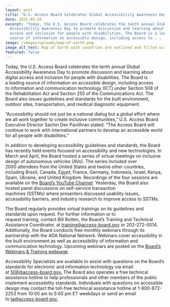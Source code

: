 ```yaml
---
layout: post
title: "U.S. Access Board Celebrates Global Accessibility Awareness Day "
date: 2021-05-20
excerpt: "Today, the U.S. Access Board celebrates the tenth annual Global
  Accessibility Awareness Day to promote discussion and learning about digital
  access and inclusion for people with disabilities. The Board is a leading
  source of information on accessible design, including access to . . . "
image: /images/uploads/map-of-earth.png
image_alt_text: Map of Earth with countries are outlined and filled with nodes and connectors
featured: false
---
```

Today, the U.S. Access Board celebrates the tenth annual Global Accessibility Awareness Day to promote discussion and learning about digital access and inclusion for people with disabilities. The Board is a leading source of information on accessible design, including access to information and communication technology (ICT) under Section 508 of the Rehabilitation Act and Section 255 of the Communications Act. The Board also issues guidelines and standards for the built environment, outdoor sites, transportation, and medical diagnostic equipment.  

“Accessibility should not just be a national dialog but a global effort where we all work together to create inclusive communities,” U.S. Access Board Executive Director Sachin Dev Pavithran stated. “The Access Board will continue to work with international partners to develop an accessible world for all people with disabilities.” 

In addition to developing accessibility guidelines and standards, the Board has recently held events focused on accessibility and new technologies. In March and April, the Board hosted a series of virtual meetings on inclusive design of autonomous vehicles (AVs). The series included over 2000 attendees from the United States and twelve other countries, including Brazil, Canada, Egypt, France, Germany, Indonesia, Israel, Kenya, Spain, Ukraine, and United Kingdom. Recordings of the four sessions are available on the [Board’s YouTube Channel](https://www.youtube.com/channel/UC5tRWTtV5eSw68N3tSpmyWw). Yesterday, the Board also hosted panel discussions on self-service transaction machines (SSTMs) where presenters discussed usability issues, accessibility barriers, and industry research to improve access to SSTMs. 

The Board regularly provides virtual trainings on its guidelines and standards upon request. For further information or to request training, contact Bill Botten, the Board’s Training and Technical Assistance Coordinator, at [training@access-board.gov](mailto:training@access-board.gov) or 202-272-0014. Additionally, the Board conducts free monthly webinars through its partnership with the ADA National Network. Webinars cover accessibility in the built environment as well as accessibility of information and communication technology. Upcoming webinars are posted on the [Board’s Webinars & Training webpage](https://www.access-board.gov/webinars/). 

Accessibility Specialists are available to assist with questions on the Board’s standards for electronic and information technology via email at [508@access-board.gov.](mailto:508@access-board.gov) The Board also operates a free technical assistance hotline to help professionals and other members of the public implement accessibility standards. Individuals with questions on accessible design may contact the toll-free technical assistance hotline at 1-800-872-2253 from 10:00 am to 5:00 pm ET weekdays or send an email to [ta@access-board.gov.](mailto:ta@access-board.gov)